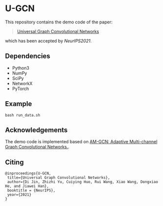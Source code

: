 # U-GCN
This repository contains the demo code of the paper:
>[Universal Graph Convolutional Networks](https://openreview.net/forum?id=MSXDyfli9vy)

which has been accepted by *NeurIPS2021*.
## Dependencies
* Python3
* NumPy
* SciPy
* NetworkX
* PyTorch

## Example
`bash run_data.sh`

## Acknowledgements
The demo code is implemented based on [AM-GCN: Adaptive Multi-channel Graph Convolutional Networks.](https://dl.acm.org/doi/10.1145/3394486.3403177).
## Citing
    @inproceedings{U-GCN,
     title={Universal Graph Convolutional Networks},
     author={Di Jin, Zhizhi Yu, Cuiying Huo, Rui Wang, Xiao Wang, Dongxiao He, and Jiawei Han},
     booktitle = {NeurIPS},
     year={2021}
    }


